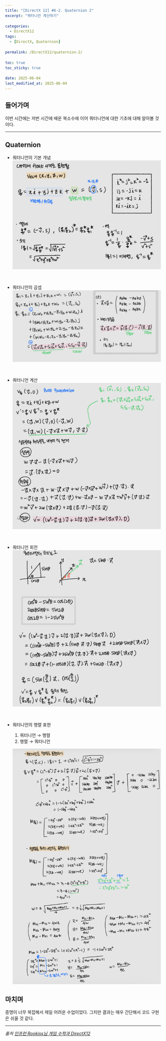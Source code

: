 ```yaml
---
title: "[DirectX 12] #6-2. Quaternion 2"
excerpt: "쿼터니언 계산하기"

categories:
  - DirectX12
tags:
  - [DirectX, Quaternion]

permalink: /DirectX12/quaternion-2/

toc: true
toc_sticky: true

date: 2025-06-04
last_modified_at: 2025-06-04
---
```


## 들어가며

이번 시간에는 저번 시간에 배운 복소수에 이어 쿼터니언에 대한 기초에 대해 알아볼 것이다.

---

## Quaternion

- 쿼터니언의 기본 개념
  ![QuaternionBasic](/assets/images/post_img/directx/QuaternionBasic.jpg)

&nbsp;

- 쿼터니언의 곱셉
  ![QuaternionMultiply](/assets/images/post_img/directx/QuaternionMultiply.jpg)

  &nbsp;

- 쿼터니언 계산
  ![QuaternionCalculate](/assets/images/post_img/directx/QuaternionCalculate.jpg)

&nbsp;

- 쿼터니언 회전
  ![QuaterniobRoation](/assets/images/post_img/directx/QuaternionRotation.jpg)

&nbsp;

- 쿼터니언의 행렬 표현
  1. 쿼터니언 → 행렬
  2. 행렬 → 쿼터니언

  ![QuaternionMatrix](/assets/images/post_img/directx/QuaternionMatrix.jpg)


## 마치며

증명이 너무 복잡해서 제일 어려운 수업이었다. 그치만 결과는 매우 간단해서 코드 구현은 쉬울 것 같다.

---

*출처* 
*[인프런 Rookiss님 게임 수학과 DirectX12](https://www.inflearn.com/course/%EC%96%B8%EB%A6%AC%EC%96%BC-3d-mmorpg-2/dashboard)*